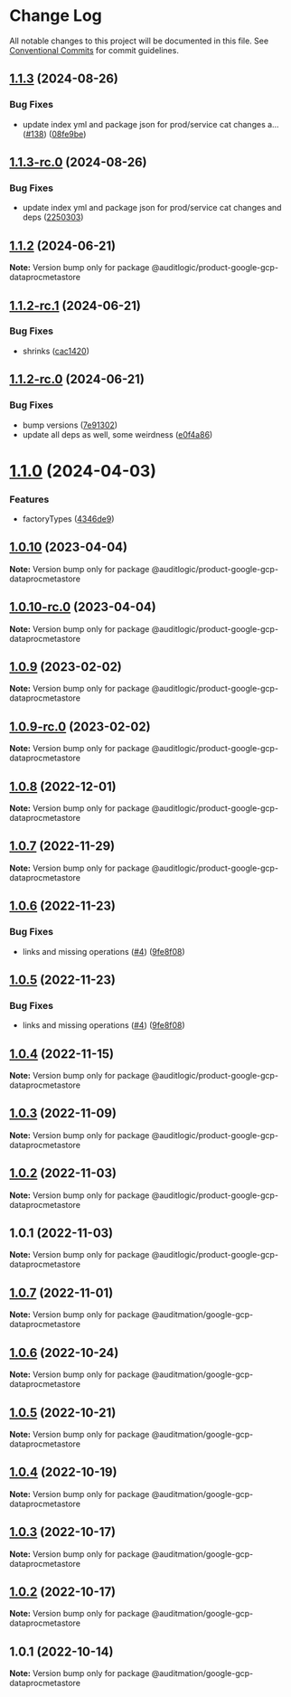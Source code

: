 # Change Log

All notable changes to this project will be documented in this file.
See [Conventional Commits](https://conventionalcommits.org) for commit guidelines.

## [1.1.3](https://github.com/auditlogic/product/compare/@auditlogic/product-google-gcp-dataprocmetastore@1.1.2...@auditlogic/product-google-gcp-dataprocmetastore@1.1.3) (2024-08-26)


### Bug Fixes

* update index yml and package json for prod/service cat changes a… ([#138](https://github.com/auditlogic/product/issues/138)) ([08fe9be](https://github.com/auditlogic/product/commit/08fe9beb1c8457462a19bc69caa02e6212d97e1a))





## [1.1.3-rc.0](https://github.com/auditlogic/product/compare/@auditlogic/product-google-gcp-dataprocmetastore@1.1.2...@auditlogic/product-google-gcp-dataprocmetastore@1.1.3-rc.0) (2024-08-26)


### Bug Fixes

* update index yml and package json for prod/service cat changes and deps ([2250303](https://github.com/auditlogic/product/commit/225030363a363608240135b7ebed386b28f01e4b))





## [1.1.2](https://github.com/auditlogic/product/compare/@auditlogic/product-google-gcp-dataprocmetastore@1.1.2-rc.1...@auditlogic/product-google-gcp-dataprocmetastore@1.1.2) (2024-06-21)

**Note:** Version bump only for package @auditlogic/product-google-gcp-dataprocmetastore





## [1.1.2-rc.1](https://github.com/auditlogic/product/compare/@auditlogic/product-google-gcp-dataprocmetastore@1.1.2-rc.0...@auditlogic/product-google-gcp-dataprocmetastore@1.1.2-rc.1) (2024-06-21)


### Bug Fixes

* shrinks ([cac1420](https://github.com/auditlogic/product/commit/cac14200fefcd8183ab69fe89a47bd3f70f563e9))





## [1.1.2-rc.0](https://github.com/auditlogic/product/compare/@auditlogic/product-google-gcp-dataprocmetastore@1.1.0...@auditlogic/product-google-gcp-dataprocmetastore@1.1.2-rc.0) (2024-06-21)


### Bug Fixes

* bump versions ([7e91302](https://github.com/auditlogic/product/commit/7e913023b8b312150ed7762c32fbbe616be71de5))
* update all deps as well, some weirdness ([e0f4a86](https://github.com/auditlogic/product/commit/e0f4a864714e2d3de6bbf3da014d5312fe53be2f))





# [1.1.0](https://github.com/auditlogic/product/compare/@auditlogic/product-google-gcp-dataprocmetastore@1.0.10...@auditlogic/product-google-gcp-dataprocmetastore@1.1.0) (2024-04-03)


### Features

* factoryTypes ([4346de9](https://github.com/auditlogic/product/commit/4346de92693aee892fccf725338ffc7b80ab182b))





## [1.0.10](https://github.com/auditlogic/product/compare/@auditlogic/product-google-gcp-dataprocmetastore@1.0.9...@auditlogic/product-google-gcp-dataprocmetastore@1.0.10) (2023-04-04)

**Note:** Version bump only for package @auditlogic/product-google-gcp-dataprocmetastore





## [1.0.10-rc.0](https://github.com/auditlogic/product/compare/@auditlogic/product-google-gcp-dataprocmetastore@1.0.9...@auditlogic/product-google-gcp-dataprocmetastore@1.0.10-rc.0) (2023-04-04)

**Note:** Version bump only for package @auditlogic/product-google-gcp-dataprocmetastore





## [1.0.9](https://github.com/auditlogic/product/compare/@auditlogic/product-google-gcp-dataprocmetastore@1.0.8...@auditlogic/product-google-gcp-dataprocmetastore@1.0.9) (2023-02-02)

**Note:** Version bump only for package @auditlogic/product-google-gcp-dataprocmetastore





## [1.0.9-rc.0](https://github.com/auditlogic/product/compare/@auditlogic/product-google-gcp-dataprocmetastore@1.0.8...@auditlogic/product-google-gcp-dataprocmetastore@1.0.9-rc.0) (2023-02-02)

**Note:** Version bump only for package @auditlogic/product-google-gcp-dataprocmetastore





## [1.0.8](https://github.com/auditlogic/product/compare/@auditlogic/product-google-gcp-dataprocmetastore@1.0.7...@auditlogic/product-google-gcp-dataprocmetastore@1.0.8) (2022-12-01)

**Note:** Version bump only for package @auditlogic/product-google-gcp-dataprocmetastore





## [1.0.7](https://github.com/auditlogic/product/compare/@auditlogic/product-google-gcp-dataprocmetastore@1.0.6...@auditlogic/product-google-gcp-dataprocmetastore@1.0.7) (2022-11-29)

**Note:** Version bump only for package @auditlogic/product-google-gcp-dataprocmetastore





## [1.0.6](https://github.com/auditlogic/product/compare/@auditlogic/product-google-gcp-dataprocmetastore@1.0.4...@auditlogic/product-google-gcp-dataprocmetastore@1.0.6) (2022-11-23)


### Bug Fixes

* links and missing operations ([#4](https://github.com/auditlogic/product/issues/4)) ([9fe8f08](https://github.com/auditlogic/product/commit/9fe8f08fe7c57fdb79f991ac35bd6ac2e7dcad38))





## [1.0.5](https://github.com/auditlogic/product/compare/@auditlogic/product-google-gcp-dataprocmetastore@1.0.4...@auditlogic/product-google-gcp-dataprocmetastore@1.0.5) (2022-11-23)


### Bug Fixes

* links and missing operations ([#4](https://github.com/auditlogic/product/issues/4)) ([9fe8f08](https://github.com/auditlogic/product/commit/9fe8f08fe7c57fdb79f991ac35bd6ac2e7dcad38))





## [1.0.4](https://github.com/auditlogic/product/compare/@auditlogic/product-google-gcp-dataprocmetastore@1.0.3...@auditlogic/product-google-gcp-dataprocmetastore@1.0.4) (2022-11-15)

**Note:** Version bump only for package @auditlogic/product-google-gcp-dataprocmetastore





## [1.0.3](https://github.com/auditlogic/product/compare/@auditlogic/product-google-gcp-dataprocmetastore@1.0.2...@auditlogic/product-google-gcp-dataprocmetastore@1.0.3) (2022-11-09)

**Note:** Version bump only for package @auditlogic/product-google-gcp-dataprocmetastore





## [1.0.2](https://github.com/auditlogic/product/compare/@auditlogic/product-google-gcp-dataprocmetastore@1.0.1...@auditlogic/product-google-gcp-dataprocmetastore@1.0.2) (2022-11-03)

**Note:** Version bump only for package @auditlogic/product-google-gcp-dataprocmetastore





## 1.0.1 (2022-11-03)

**Note:** Version bump only for package @auditlogic/product-google-gcp-dataprocmetastore





## [1.0.7](https://github.com/auditmation/store-content/compare/@auditmation/google-gcp-dataprocmetastore@1.0.6...@auditmation/google-gcp-dataprocmetastore@1.0.7) (2022-11-01)

**Note:** Version bump only for package @auditmation/google-gcp-dataprocmetastore





## [1.0.6](https://github.com/auditmation/store-content/compare/@auditmation/google-gcp-dataprocmetastore@1.0.5...@auditmation/google-gcp-dataprocmetastore@1.0.6) (2022-10-24)

**Note:** Version bump only for package @auditmation/google-gcp-dataprocmetastore





## [1.0.5](https://github.com/auditmation/store-content/compare/@auditmation/google-gcp-dataprocmetastore@1.0.4...@auditmation/google-gcp-dataprocmetastore@1.0.5) (2022-10-21)

**Note:** Version bump only for package @auditmation/google-gcp-dataprocmetastore





## [1.0.4](https://github.com/auditmation/store-content/compare/@auditmation/google-gcp-dataprocmetastore@1.0.3...@auditmation/google-gcp-dataprocmetastore@1.0.4) (2022-10-19)

**Note:** Version bump only for package @auditmation/google-gcp-dataprocmetastore





## [1.0.3](https://github.com/auditmation/store-content/compare/@auditmation/google-gcp-dataprocmetastore@1.0.2...@auditmation/google-gcp-dataprocmetastore@1.0.3) (2022-10-17)

**Note:** Version bump only for package @auditmation/google-gcp-dataprocmetastore





## [1.0.2](https://github.com/auditmation/store-content/compare/@auditmation/google-gcp-dataprocmetastore@1.0.1...@auditmation/google-gcp-dataprocmetastore@1.0.2) (2022-10-17)

**Note:** Version bump only for package @auditmation/google-gcp-dataprocmetastore





## 1.0.1 (2022-10-14)

**Note:** Version bump only for package @auditmation/google-gcp-dataprocmetastore
